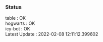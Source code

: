 ### Status


table : OK  
hogwarts : OK  
icy-bot : OK  
Latest Update : 2022-02-08 12:11:12.399602
